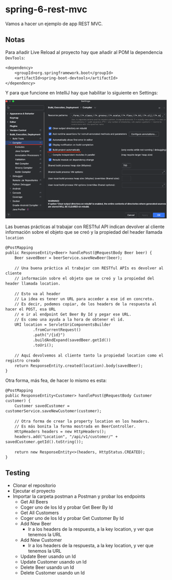 # spring-6-rest-mvc

Vamos a hacer un ejemplo de app REST MVC.

## Notas

Para añadir Live Reload al proyecto hay que añadir al POM la dependencia `DevTools`:

```
<dependency>
    <groupId>org.springframework.boot</groupId>
    <artifactId>spring-boot-devtools</artifactId>
</dependency>
```

Y para que funcione en IntelliJ hay que habilitar lo siguiente en Settings:

![alt DevTools](../images/03-DevTools.png)


Las buenas prácticas al trabajar con RESTful API indican devolver al cliente información sobre el objeto que se creó y la propiedad del header llamada `location` 

```
@PostMapping
public ResponseEntity<Beer> handlePost(@RequestBody Beer beer) {
    Beer savedBeer = beerService.saveNewBeer(beer);

    // Una buena práctica al trabajar con RESTful APIs es devolver al cliente
    // información sobre el objeto que se creó y la propiedad del header llamada location.

    // Esto va al header
    // La idea es tener un URL para acceder a ese id en concreto.
    // Es decir, podemos copiar, de los headers de la respuesta al hacer el POST, esa URL
    // e ir al endpoint Get Beer By Id y pegar ese URL.
    // Es como una ayuda a la hora de obtener el id.
    URI location = ServletUriComponentsBuilder
            .fromCurrentRequest()
            .path("/{id}")
            .buildAndExpand(savedBeer.getId())
            .toUri();

    // Aquí devolvemos al cliente tanto la propiedad location como el registro creado
    return ResponseEntity.created(location).body(savedBeer);
}
```

Otra forma, más fea, de hacer lo mismo es esta:

```
@PostMapping
public ResponseEntity<Customer> handlePost(@RequestBody Customer customer) {
    Customer savedCustomer = customerService.saveNewCustomer(customer);

    // Otra forma de crear la property location en los headers.
    // Es más bonita la forma mostrada en BeerController.
    HttpHeaders headers = new HttpHeaders();
    headers.add("Location", "/api/v1/customer/" + savedCustomer.getId().toString());

    return new ResponseEntity<>(headers, HttpStatus.CREATED);
}
```

## Testing

- Clonar el repositorio
- Ejecutar el proyecto
- Importar la carpeta postman a Postman y probar los endpoints
  - Get All Beers
  - Coger uno de los Id y probar Get Beer By Id
  - Get All Customers
  - Coger uno de los Id y probar Get Customer By Id
  - Add New Beer
    - Ir a los headers de la respuesta, a la key location, y ver que tenemos la URL
  - Add New Customer
    - Ir a los headers de la respuesta, a la key location, y ver que tenemos la URL
  - Update Beer usando un Id
  - Update Customer usando un Id
  - Delete Beer usando un Id
  - Delete Customer usando un Id